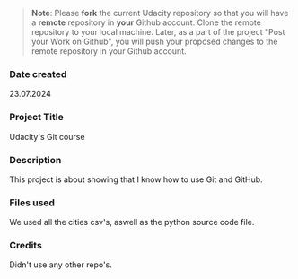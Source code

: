 >**Note**: Please **fork** the current Udacity repository so that you will have a **remote** repository in **your** Github account. Clone the remote repository to your local machine. Later, as a part of the project "Post your Work on Github", you will push your proposed changes to the remote repository in your Github account.

### Date created
23.07.2024

### Project Title
Udacity's Git course

### Description
This project is about showing that I know how to use Git and GitHub. 

### Files used
We used all the cities csv's, aswell as the python source code file. 

### Credits
Didn't use any other repo's.

